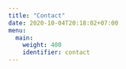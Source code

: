 ```yaml
---
title: "Contact"
date: 2020-10-04T20:18:02+07:00
menu:
  main:
    weight: 400
    identifier: contact
---
```

